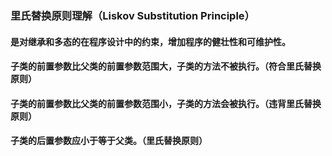 ### 里氏替换原则理解（Liskov Substitution Principle）
#### 是对继承和多态的在程序设计中的约束，增加程序的健壮性和可维护性。

#### 子类的前置参数比父类的前置参数范围大，子类的方法不被执行。（符合里氏替换原则）
#### 子类的前置参数比父类的前置参数范围小，子类的方法会被执行。（违背里氏替换原则）
#### 子类的后置参数应小于等于父类。（里氏替换原则）